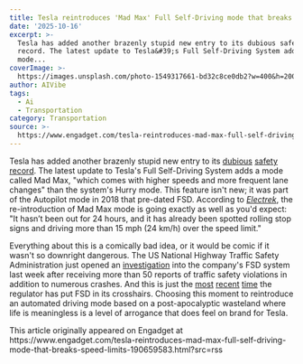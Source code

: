 ```yaml
---
title: Tesla reintroduces 'Mad Max' Full Self-Driving mode that breaks speed limits
date: '2025-10-16'
excerpt: >-
  Tesla has added another brazenly stupid new entry to its dubious safety
  record. The latest update to Tesla&#39;s Full Self-Driving System adds a
  mode...
coverImage: >-
  https://images.unsplash.com/photo-1549317661-bd32c8ce0db2?w=400&h=200&fit=crop&auto=format
author: AIVibe
tags:
  - Ai
  - Transportation
category: Transportation
source: >-
  https://www.engadget.com/tesla-reintroduces-mad-max-full-self-driving-mode-that-breaks-speed-limits-190659583.html?src=rss
---
```

<p>Tesla has added another brazenly stupid new entry to its <a target="_blank" class="link" href="https://www.engadget.com/transportation/evs/nhtsa-is-investigating-tesla-over-its-electronic-door-handles-203605393.html" data-i13n="cpos:1;pos:1">dubious</a> <a target="_blank" class="link" href="https://www.engadget.com/transportation/nhtsa-opens-investigation-into-tesla-remote-parking-features-194559802.html" data-i13n="cpos:2;pos:1">safety</a> <a target="_blank" class="link" href="https://www.engadget.com/nhtsa-opens-tesla-probe-over-model-y-steering-wheel-detachments-153153318.html" data-i13n="cpos:3;pos:1">record</a>. The latest update to Tesla&#39;s Full Self-Driving System adds a mode called Mad Max, &quot;which comes with higher speeds and more frequent lane changes&quot; than the system&#39;s Hurry mode. This feature isn&#39;t new; it was part of the Autopilot mode in 2018 that pre-dated FSD. According to <a target="_blank" class="link" href="https://electrek.co/2025/10/16/tesla-mad-max-full-self-driving-mode-ignores-speed-limits/" data-i13n="cpos:4;pos:1"><em>Electrek</em></a>, the re-introduction of Mad Max mode is going exactly as well as you&#39;d expect: &quot;It hasn’t been out for 24 hours, and it has already been spotted rolling stop signs and driving more than 15 mph (24 km/h) over the speed limit.&quot;</p><p>Everything about this is a comically bad idea, or it would be comic if it wasn&#39;t so downright dangerous. The US National Highway Traffic Safety Administration just opened an <a target="_blank" class="link" href="https://www.engadget.com/transportation/evs/nhtsa-launches-probe-into-teslas-full-self-driving-tech-141102274.html" data-i13n="cpos:5;pos:1">investigation</a> into the company&#39;s FSD system last week after receiving more than 50 reports of traffic safety violations in addition to numerous crashes. And this is just the <a target="_blank" class="link" href="https://www.engadget.com/transportation/evs/feds-investigate-tesla-over-inaccurate-autopilot-and-fsd-crash-reports-175837772.html" data-i13n="cpos:6;pos:1">most</a> <a target="_blank" class="link" href="https://www.engadget.com/transportation/evs/teslas-fsd-is-under-federal-investigation-after-four-reduced-visibility-crashes-140248063.html" data-i13n="cpos:7;pos:1">recent</a> <a target="_blank" class="link" href="https://www.engadget.com/nhtsa-tesla-full-self-driving-beta-investigation-192733573.html" data-i13n="cpos:8;pos:1">time</a> the regulator has put FSD in its crosshairs. Choosing this moment to reintroduce an automated driving mode based on a post-apocalyptic wasteland where life is meaningless is a level of arrogance that does feel on brand for Tesla.</p>This article originally appeared on Engadget at https://www.engadget.com/tesla-reintroduces-mad-max-full-self-driving-mode-that-breaks-speed-limits-190659583.html?src=rss
